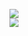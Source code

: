 [![](https://img.shields.io/badge/Made%20With-Github%20Spray-lightgrey.svg?style=for-the-badge&logo=github)](https://github.com/Annihil/github-spray#28123)  
[![](https://i.imgur.com/2DrTn0Z.gif)](https://github.com/Annihil/github-spray)
